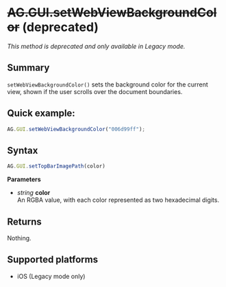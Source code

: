 # ~~AG.GUI.setWebViewBackgroundColor~~  (deprecated)

*This method is deprecated and only available in Legacy mode.*

## Summary
`setWebViewBackgroundColor()` sets the background color for the current view, shown if the user scrolls over the document boundaries.

## Quick example:
```javascript
AG.GUI.setWebViewBackgroundColor("006d99ff");
```

## Syntax
```javascript
AG.GUI.setTopBarImagePath(color)
```

**Parameters**

* *string* **color**<br>
  An RGBA value, with each color represented as two hexadecimal digits.

## Returns
Nothing.

## Supported platforms
* iOS (Legacy mode only)